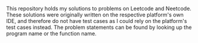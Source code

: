 This repository holds my solutions to problems on Leetcode and Neetcode. These solutions were originally written on the respective platform's own IDE, and therefore do not have test cases  as I could rely on the platform's test cases instead. The problem statements can be found by looking up the program name or the function name.
